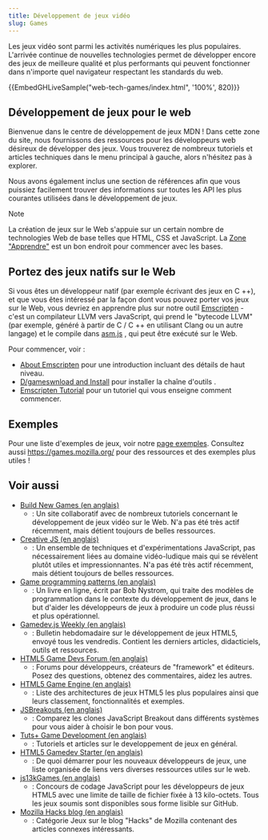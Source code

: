 ```yaml
---
title: Développement de jeux vidéo
slug: Games
---
```


Les jeux vidéo sont parmi les activités numériques les plus populaires. L'arrivée continue de nouvelles technologies permet de développer encore des jeux de meilleure qualité et plus performants qui peuvent fonctionner dans n'importe quel navigateur respectant les standards du web.

{{EmbedGHLiveSample("web-tech-games/index.html", '100%', 820)}}

## Développement de jeux pour le web

Bienvenue dans le centre de développement de jeux MDN ! Dans cette zone du site, nous fournissons des ressources pour les développeurs web désireux de développer des jeux. Vous trouverez de nombreux tutoriels et articles techniques dans le menu principal à gauche, alors n'hésitez pas à explorer.

Nous avons également inclus une section de références afin que vous puissiez facilement trouver des informations sur toutes les API les plus courantes utilisées dans le développement de jeux.

> [!NOTE]
> La création de jeux sur le Web s'appuie sur un certain nombre de technologies Web de base telles que HTML, CSS et JavaScript. La [Zone "Apprendre"](/fr/docs/Learn) est un bon endroit pour commencer avec les bases.

## Portez des jeux natifs sur le Web

Si vous êtes un développeur natif (par exemple écrivant des jeux en C ++), et que vous êtes intéressé par la façon dont vous pouvez porter vos jeux sur le Web, vous devriez en apprendre plus sur notre outil [Emscripten](https://emscripten.org/index.html) - c'est un compilateur LLVM vers JavaScript, qui prend le "bytecode LLVM" (par exemple, généré à partir de C / C ++ en utilisant Clang ou un autre langage) et le compile dans [asm.js](/fr/docs/Games/Tools/asm.js) , qui peut être exécuté sur le Web.

Pour commencer, voir :

- [About Emscripten](https://emscripten.org/docs/introducing_emscripten/about_emscripten.html) pour une introduction incluant des détails de haut niveau.
- [D/gameswnload and Install](https://emscripten.org/docs/getting_started/downloads.html) pour installer la chaîne d'outils .
- [Emscripten Tutorial](https://emscripten.org/docs/getting_started/Tutorial.html) pour un tutoriel qui vous enseigne comment commencer.

## Exemples

Pour une liste d'exemples de jeux, voir notre [page exemples](/fr/docs/Games/Examples). Consultez aussi <https://games.mozilla.org/> pour des ressources et des exemples plus utiles !

## Voir aussi

- [Build New Games (en anglais)](http://buildnewgames.com/)
  - : Un site collaboratif avec de nombreux tutoriels concernant le développement de jeux vidéo sur le Web. N'a pas été très actif récemment, mais détient toujours de belles ressources.
- [Creative JS (en anglais)](http://creativejs.com/)
  - : Un ensemble de techniques et d'expérimentations JavaScript, pas nécessairement liées au domaine vidéo-ludique mais qui se révèlent plutôt utiles et impressionnantes. N'a pas été très actif récemment, mais détient toujours de belles ressources.
- [Game programming patterns (en anglais)](http://gameprogrammingpatterns.com/)
  - : Un livre en ligne, écrit par Bob Nystrom, qui traite des modèles de programmation dans le contexte du développement de jeux, dans le but d'aider les développeurs de jeux à produire un code plus réussi et plus opérationnel.
- [Gamedev.js Weekly (en anglais)](http://gamedevjsweekly/games.com/)
  - : Bulletin hebdomadaire sur le développement de jeux HTML5, envoyé tous les vendredis. Contient les derniers articles, didacticiels, outils et ressources.
- [HTML5 Game Devs Forum (en anglais)](https://www.html5gamedevs.com/)
  - : Forums pour développeurs, créateurs de "framework" et éditeurs. Posez des questions, obtenez des commentaires, aidez les autres.
- [HTML5 Game Engine (en anglais)](http://html5gameengine.com/)
  - : Liste des architectures de jeux HTML5 les plus populaires ainsi que leurs classement, fonctionnalités et exemples.
- [JSBreakouts (en anglais)](http://www.jsbreakouts.org/)
  - : Comparez les clones JavaScript Breakout dans différents systèmes pour vous aider à choisir le bon pour vous.
- [Tuts+ Game Development (en anglais)](https://gamedevelopment.tutsplus.com/)
  - : Tutoriels et articles sur le developpement de jeux en général.
- [HTML5 Gamedev Starter (en anglais)](https://html5devstarter.enclavegames.com/)
  - : De quoi démarrer pour les nouveaux développeurs de jeux, une liste organisée de liens vers diverses ressources utiles sur le web.
- [js13kGames (en anglais)](https://js13kgames.com/)
  - : Concours de codage JavaScript pour les développeurs de jeux HTML5 avec une limite de taille de fichier fixée à 13 kilo-octets. Tous les jeux soumis sont disponibles sous forme lisible sur GitHub.
- [Mozilla Hacks blog (en anglais)](https://hacks.mozilla.org/category/games/)
  - : Catégorie Jeux sur le blog "Hacks" de Mozilla contenant des articles connexes intéressants.
